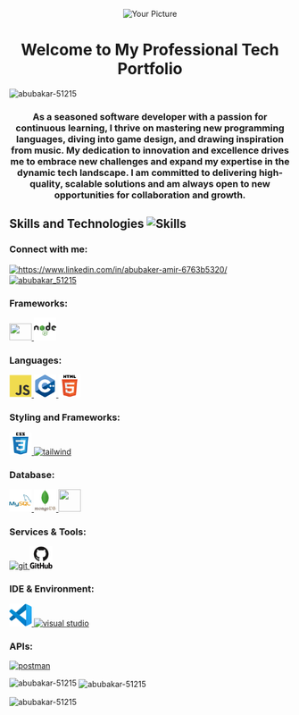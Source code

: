 
<p align="center">
  <img src="https://user-images.githubusercontent.com/74038190/215768208-3bf3dda8-eeea-40ee-a58b-f5ac529685bf.gif" alt="Your Picture" />
</p>


<h1 align="center">Welcome to My Professional Tech Portfolio</h1>


<p align="left"> <img src="https://komarev.com/ghpvc/?username=abubakar-51215&label=Profile%20views&color=0e75b6&style=flat" alt="abubakar-51215" /> </p>

<h3 align="center">As a seasoned software developer with a passion for continuous learning, I thrive on mastering new programming languages, diving into game design, and drawing inspiration from music. My dedication to innovation and excellence drives me to embrace new challenges and expand my expertise in the dynamic tech landscape. I am committed to delivering high-quality, scalable solutions and am always open to new opportunities for collaboration and growth.</h3>


## Skills and Technologies <img src="https://github.com/user-attachments/assets/f8be29be-bf39-4548-a88c-70dd205db02d" title="Skills" alt="Skills" width="40" height="40">

<h3 align="left">Connect with me:</h3>
<p align="left">
  <a href="https://linkedin.com/in/https://www.linkedin.com/in/abubaker-amir-6763b5320/" target="blank">
    <img align="center" src="https://raw.githubusercontent.com/rahuldkjain/github-profile-readme-generator/master/src/images/icons/Social/linked-in-alt.svg" alt="https://www.linkedin.com/in/abubaker-amir-6763b5320/" height="30" width="40" />
  </a>
  <a href="https://instagram.com/abubakar_51215" target="blank">
    <img align="center" src="https://raw.githubusercontent.com/rahuldkjain/github-profile-readme-generator/master/src/images/icons/Social/instagram.svg" alt="abubakar_51215" height="30" width="40" />
  </a>
</p>

<h3 align="left">Frameworks:</h3>
<p align="left">
  <a href="https://expressjs.com" target="_blank" rel="noreferrer">
 <img src="https://cdn.jsdelivr.net/gh/devicons/devicon@latest/icons/express/express-original.svg" height="30" width="40" />          
  </a>
  <a href="https://nodejs.org" target="_blank" rel="noreferrer">
    <img src="https://raw.githubusercontent.com/devicons/devicon/master/icons/nodejs/nodejs-original-wordmark.svg" alt="nodejs" width="40" height="40"/>
  </a>
</p>

<h3 align="left">Languages:</h3>
<p align="left">
  <a href="https://developer.mozilla.org/en-US/docs/Web/JavaScript" target="_blank" rel="noreferrer">
    <img src="https://raw.githubusercontent.com/devicons/devicon/master/icons/javascript/javascript-original.svg" alt="javascript" width="40" height="40"/>
  </a>
  <a href="https://www.w3schools.com/cpp/" target="_blank" rel="noreferrer">
    <img src="https://raw.githubusercontent.com/devicons/devicon/master/icons/cplusplus/cplusplus-original.svg" alt="cplusplus" width="40" height="40"/>
  </a>
  <a href="https://www.w3.org/html/" target="_blank" rel="noreferrer">
    <img src="https://raw.githubusercontent.com/devicons/devicon/master/icons/html5/html5-original-wordmark.svg" alt="html5" width="40" height="40"/>
  </a>
</p>

<h3 align="left">Styling and Frameworks:</h3>
<p align="left">
  <a href="https://www.w3schools.com/css/" target="_blank" rel="noreferrer">
    <img src="https://raw.githubusercontent.com/devicons/devicon/master/icons/css3/css3-original-wordmark.svg" alt="css3" width="40" height="40"/>
  </a>
  <a href="https://tailwindcss.com/" target="_blank" rel="noreferrer">
    <img src="https://www.vectorlogo.zone/logos/tailwindcss/tailwindcss-icon.svg" alt="tailwind" width="40" height="40"/>
  </a>
</p>

<h3 align="left">Database:</h3>
<p align="left">
  <a href="https://www.mysql.com/" target="_blank" rel="noreferrer">
    <img src="https://raw.githubusercontent.com/devicons/devicon/master/icons/mysql/mysql-original-wordmark.svg" alt="mysql" width="40" height="40"/>
  </a>
  <a href="https://www.mongodb.com/" target="_blank" rel="noreferrer">
    <img src="https://raw.githubusercontent.com/devicons/devicon/master/icons/mongodb/mongodb-original-wordmark.svg" alt="mongodb" width="40" height="40"/>
  </a>
  <a href="https://mongoosejs.com/" target="_blank" rel="noreferrer">    
 <img src="https://cdn.jsdelivr.net/gh/devicons/devicon@latest/icons/mongoose/mongoose-original.svg"  width="40" height="40"/>
  </a>
</p>

<h3 align="left">Services & Tools:</h3>
<p align="left">
  <a href="https://git-scm.com/" target="_blank" rel="noreferrer">
    <img src="https://www.vectorlogo.zone/logos/git-scm/git-scm-icon.svg" alt="git" width="40" height="40"/>
  </a>
  <a href="https://github.com/" target="_blank" rel="noreferrer">
    <img src="https://raw.githubusercontent.com/devicons/devicon/master/icons/github/github-original-wordmark.svg" alt="github" width="40" height="40"/>
  </a>
</p>

<h3 align="left">IDE & Environment:</h3>
<p align="left">
  <a href="https://code.visualstudio.com/" target="_blank" rel="noreferrer">
    <img src="https://raw.githubusercontent.com/devicons/devicon/master/icons/vscode/vscode-original.svg" alt="vscode" width="40" height="40"/>
  </a>
  <a href="https://visualstudio.microsoft.com/" target="_blank" rel="noreferrer">
    <img src="https://visualstudio.microsoft.com/wp-content/uploads/2021/10/Product-Icon.svg" alt="visual studio" width="40" height="40"/>
  </a>
</p>

<h3 align="left">APIs:</h3>
<p align="left">
  <a href="https://postman.com" target="_blank" rel="noreferrer">
    <img src="https://www.vectorlogo.zone/logos/getpostman/getpostman-icon.svg" alt="postman" width="40" height="40"/>
  </a>
</p>

<p><img align="left" src="https://github-readme-stats.vercel.app/api/top-langs?username=abubakar-51215&show_icons=true&locale=en&layout=compact" alt="abubakar-51215" /></p>

<p>&nbsp;<img align="center" src="https://github-readme-stats.vercel.app/api?username=abubakar-51215&show_icons=true&locale=en" alt="abubakar-51215" /></p>

<p><img align="center" src="https://github-readme-streak-stats.herokuapp.com/?user=abubakar-51215&" alt="abubakar-51215" /></p>
